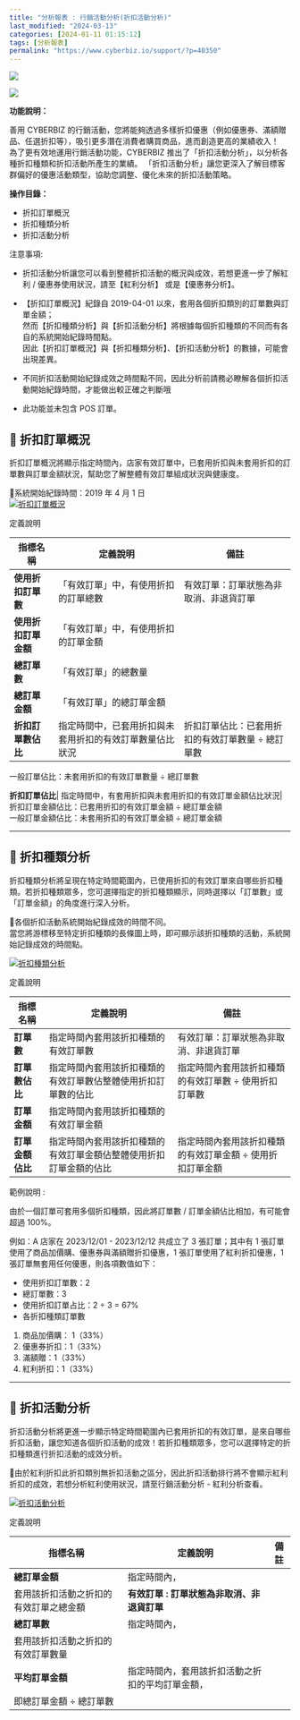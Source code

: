 ```yaml
---
title: "分析報表 : 行銷活動分析(折扣活動分析)"
last_modified: "2024-03-13"
categories: [2024-01-11 01:15:12]
tags: [分析報表]
permalink: "https://www.cyberbiz.io/support/?p=40350"
---
```


![](https://www.cyberbiz.io/support/wp-content/uploads/適用站別.png)

[![](https://www.cyberbiz.io/support/wp-content/uploads/台灣站.png)](https://www.cyberbiz.io/support/?page_id=2490)

**功能說明：**  

善用 CYBERBIZ 的行銷活動，您將能夠透過多樣折扣優惠（例如優惠券、滿額贈品、任選折扣等），吸引更多潛在消費者購買商品，進而創造更高的業績收入！  
為了更有效地運用行銷活動功能，CYBERBIZ 推出了「折扣活動分析」，以分析各種折扣種類和折扣活動所產生的業績。
「折扣活動分析」讓您更深入了解目標客群偏好的優惠活動類型，協助您調整、優化未來的折扣活動策略。

**操作目錄：**

* 折扣訂單概況
* 折扣種類分析
* 折扣活動分析

注意事項:  

* 折扣活動分析讓您可以看到整體折扣活動的概況與成效，若想更進一步了解紅利 / 優惠券使用狀況，請至【紅利分析】 或是【優惠券分析】。
* 【折扣訂單概況】紀錄自 2019-04-01 以來，套用各個折扣類別的訂單數與訂單金額；  
然而【折扣種類分析】與【折扣活動分析】將根據每個折扣種類的不同而有各自的系統開始紀錄時間點。  
因此【折扣訂單概況】與【折扣種類分析】、【折扣活動分析】的數據，可能會出現差異。

* 不同折扣活動開始紀錄成效之時間點不同，因此分析前請務必瞭解各個折扣活動開始紀錄時間，才能做出較正確之判斷哦 
* 此功能並未包含 POS 訂單。



## 📌 折扣訂單概況



折扣訂單概況將顯示指定時間內，店家有效訂單中，已套用折扣與未套用折扣的訂單數與訂單金額狀況，幫助您了解整體有效訂單組成狀況與健康度。


📍系統開始紀錄時間：2019 年 4 月 1 日  
[![折扣訂單概況](https://www.cyberbiz.io/support/wp-content/uploads/分析報表-行銷活動分析折扣活動分析01.png)](https://www.cyberbiz.io/support/wp-content/uploads/分析報表-行銷活動分析折扣活動分析01.png)

定義說明

指標名稱| 定義說明| 備註  
---|---|---  
**使用折扣訂單數**|  「有效訂單」中，有使用折扣的訂單總數| 有效訂單：訂單狀態為非取消、非退貨訂單  
**使用折扣訂單金額**|  「有效訂單」中，有使用折扣的訂單金額|  
**總訂單數**|  「有效訂單」的總數量|  
**總訂單金額**|  「有效訂單」的總訂單金額|  
**折扣訂單數佔比**|  指定時間中，已套用折扣與未套用折扣的有效訂單數量佔比狀況| 折扣訂單佔比：已套用折扣的有效訂單數量 ÷ 總訂單數  
一般訂單佔比：未套用折扣的有效訂單數量 ÷ 總訂單數  

**折扣訂單佔比**|  指定時間中，有套用折扣與未套用折扣的有效訂單金額佔比狀況| 折扣訂單金額佔比：已套用折扣的有效訂單金額 ÷ 總訂單金額  
一般訂單金額佔比：未套用折扣的有效訂單金額 ÷ 總訂單金額  


* * *

## 📌 折扣種類分析



折扣種類分析將呈現在特定時間範圍內，已使用折扣的有效訂單來自哪些折扣種類。若折扣種類眾多，您可選擇指定的折扣種類顯示，同時選擇以「訂單數」或「訂單金額」的角度進行深入分析。


📍各個折扣活動系統開始紀錄成效的時間不同。  
當您將游標移至特定折扣種類的長條圖上時，即可顯示該折扣種類的活動，系統開始記錄成效的時間點。  

[![折扣種類分析](https://www.cyberbiz.io/support/wp-content/uploads/分析報表-行銷活動分析折扣活動分析03.png)](https://www.cyberbiz.io/support/wp-content/uploads/分析報表-行銷活動分析折扣活動分析03.png)

定義說明

指標名稱| 定義說明| 備註  
---|---|---  
**訂單數**|  指定時間內套用該折扣種類的有效訂單數| 有效訂單：訂單狀態為非取消、非退貨訂單  
**訂單數佔比**|  指定時間內套用該折扣種類的有效訂單數佔整體使用折扣訂單數的佔比| 指定時間內套用該折扣種類的有效訂單數 ÷ 使用折扣訂單數  
**訂單金額**|  指定時間內套用該折扣種類的有效訂單金額|  
**訂單金額佔比**|  指定時間內套用該折扣種類的有效訂單金額佔整體使用折扣訂單金額的佔比| 指定時間內套用該折扣種類的有效訂單金額 ÷ 使用折扣訂單金額  

範例說明 :

由於一個訂單可套用多個折扣種類，因此將訂單數 / 訂單金額佔比相加，有可能會超過 100%。  

例如：A 店家在 2023/12/01 - 2023/12/12 共成立了 3 張訂單；其中有 1 張訂單使用了商品加價購、優惠券與滿額贈折扣優惠，1
張訂單使用了紅利折扣優惠，1 張訂單無套用任何優惠，則各項數值如下：

* 使用折扣訂單數：2
* 總訂單數：3
* 使用折扣訂單占比：2 ÷ 3 = 67%
* 各折扣種類訂單數 
1. 商品加價購： 1（33%）
2. 優惠券折扣：1（33%）
3. 滿額贈：1（33%）
4. 紅利折扣：1（33%） 

* * *

## 📌 折扣活動分析



折扣活動分析將更進一步顯示特定時間範圍內已套用折扣的有效訂單，是來自哪些折扣活動，讓您知道各個折扣活動的成效！若折扣種類眾多，您可以選擇特定的折扣種類進行折扣活動的成效分析。


📍由於紅利折扣此折扣類別無折扣活動之區分，因此折扣活動排行將不會顯示紅利折扣的成效，若想分析紅利使用狀況，請至行銷活動分析 - 紅利分析查看。  

[![折扣活動分析](https://www.cyberbiz.io/support/wp-content/uploads/分析報表-行銷活動分析折扣活動分析05.png)](https://www.cyberbiz.io/support/wp-content/uploads/分析報表-行銷活動分析折扣活動分析05.png)

定義說明

指標名稱| 定義說明| 備註  
---|---|---  
**總訂單金額**|  指定時間內，  
套用該折扣活動之折扣的有效訂單之總金額| **有效訂單 : 訂單狀態為非取消、非退貨訂單**  
**總訂單數**|  指定時間內，  
套用該折扣活動之折扣的有效訂單數量|  
**平均訂單金額**|  指定時間內，套用該折扣活動之折扣的平均訂單金額，  
即總訂單金額 ÷ 總訂單數|

